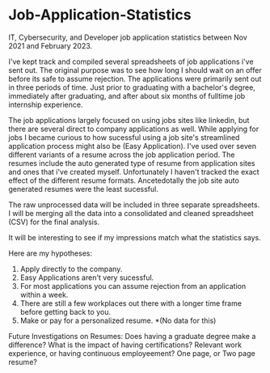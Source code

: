 # Job-Application-Statistics
IT, Cybersecurity, and Developer job application statistics between Nov 2021 and February 2023.

I've kept track and compiled several spreadsheets of job applications i've sent out.
The original purpose was to see how long I should wait on an offer before its safe to assume rejection.
The applications were primarily sent out in three periods of time. Just prior to graduating with a bachelor's degree, immediately after graduating, and after about six months of fulltime job internship experience.

The job applications largely focused on using jobs sites like linkedin, but there are several direct to company applications as well. While applying for jobs I became curious to how sucessful using a job site's streamlined application process might also be (Easy Application). I've used over seven different variants of a resume across the job application period. The resumes include the auto generated type of resume from application sites and ones that i've created myself. Unfortunately I haven't tracked the exact effect of the different resume formats. Ancetedotally the job site auto generated resumes were the least sucessful.

The raw unprocessed data will be included in three separate spreadsheets. I will be merging all the data into a consolidated and cleaned spreadsheet (CSV) for the final analysis.

It will be interesting to see if my impressions match what the statistics says.

Here are my hypotheses:
1) Apply directly to the company.
2) Easy Applications aren't very sucessful.
3) For most applications you can assume rejection from an application within a week.
4) There are still a few workplaces out there with a longer time frame before getting back to you.
5) Make or pay for a personalized resume. *(No data for this)






Future Investigations on Resumes:
Does having a graduate degree make a difference?
What is the impact of having certifications?
Relevant work experience, or having continuous employeement?
One page, or Two page resume?
